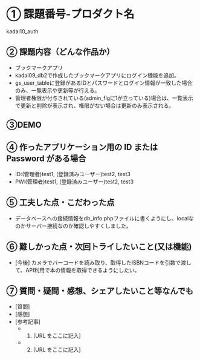 # ① 課題番号-プロダクト名

kadai10_auth

## ② 課題内容（どんな作品か）

- ブックマークアプリ
- kadai09_db2で作成したブックマークアプリにログイン機能を追加。
- gs_user_tableに登録があるIDとパスワードとログイン情報が一致した場合のみ、一覧表示や更新等が行える。
- 管理者権限が付与されている(admin_flgに1が立っている)場合は、一覧表示で更新と削除が表示され、権限がない場合は更新のみ表示される。

## ③DEMO

## ④ 作ったアプリケーション用の ID または Password がある場合

- ID:(管理者)test1, (登録済みユーザー)test2, test3
- PW:(管理者)test1, (登録済みユーザー)test2, test3

## ⑤ 工夫した点・こだわった点

- データベースへの接続情報をdb_info.phpファイルに書くようにし、localなのかサーバー接続なのか確認しやすくしました。

## ⑥ 難しかった点・次回トライしたいこと(又は機能)
- [今後] カメラでバーコードを読み取り、取得したISBNコードを引数で渡して、API利用で本の情報を取得できるようにしたい。

## ⑦ 質問・疑問・感想、シェアしたいこと等なんでも

- [質問]
- [感想]
- [参考記事]
  - 1. [URL をここに記入]
  - 2. [URL をここに記入]
